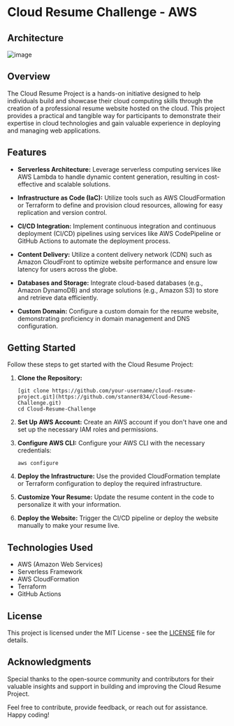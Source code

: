 # Cloud Resume Challenge - AWS

## Architecture

![image](https://github.com/stanner834/Cloud-Resume-Challenge/assets/147266927/82051679-dbc0-43b7-9f70-7da7c196d16d)

## Overview

The Cloud Resume Project is a hands-on initiative designed to help individuals build and showcase their cloud computing skills through the creation of a professional resume website hosted on the cloud. This project provides a practical and tangible way for participants to demonstrate their expertise in cloud technologies and gain valuable experience in deploying and managing web applications.

## Features

- **Serverless Architecture:** Leverage serverless computing services like AWS Lambda to handle dynamic content generation, resulting in cost-effective and scalable solutions.
  
- **Infrastructure as Code (IaC):** Utilize tools such as AWS CloudFormation or Terraform to define and provision cloud resources, allowing for easy replication and version control.

- **CI/CD Integration:** Implement continuous integration and continuous deployment (CI/CD) pipelines using services like AWS CodePipeline or GitHub Actions to automate the deployment process.

- **Content Delivery:** Utilize a content delivery network (CDN) such as Amazon CloudFront to optimize website performance and ensure low latency for users across the globe.

- **Databases and Storage:** Integrate cloud-based databases (e.g., Amazon DynamoDB) and storage solutions (e.g., Amazon S3) to store and retrieve data efficiently.

- **Custom Domain:** Configure a custom domain for the resume website, demonstrating proficiency in domain management and DNS configuration.

## Getting Started

Follow these steps to get started with the Cloud Resume Project:

1. **Clone the Repository:**
   ```
   [git clone https://github.com/your-username/cloud-resume-project.git](https://github.com/stanner834/Cloud-Resume-Challenge.git)
   cd Cloud-Resume-Challenge
   ```

2. **Set Up AWS Account:**
   Create an AWS account if you don't have one and set up the necessary IAM roles and permissions.

3. **Configure AWS CLI:**
   Configure your AWS CLI with the necessary credentials:
   ```
   aws configure
   ```

4. **Deploy the Infrastructure:**
   Use the provided CloudFormation template or Terraform configuration to deploy the required infrastructure.

5. **Customize Your Resume:**
   Update the resume content in the code to personalize it with your information.

6. **Deploy the Website:**
   Trigger the CI/CD pipeline or deploy the website manually to make your resume live.

## Technologies Used

- AWS (Amazon Web Services)
- Serverless Framework
- AWS CloudFormation
- Terraform
- GitHub Actions

## License

This project is licensed under the MIT License - see the [LICENSE](LICENSE) file for details.

## Acknowledgments

Special thanks to the open-source community and contributors for their valuable insights and support in building and improving the Cloud Resume Project.

Feel free to contribute, provide feedback, or reach out for assistance. Happy coding!
